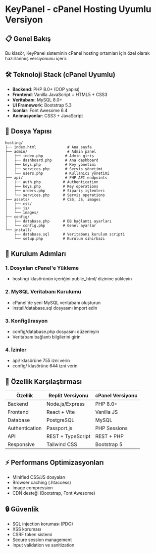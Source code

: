 # KeyPanel - cPanel Hosting Uyumlu Versiyon

## 📋 Genel Bakış
Bu klasör, KeyPanel sisteminin cPanel hosting ortamları için özel olarak hazırlanmış versiyonunu içerir.

## 🛠 Teknoloji Stack (cPanel Uyumlu)
- **Backend**: PHP 8.0+ (OOP yapısı)
- **Frontend**: Vanilla JavaScript + HTML5 + CSS3
- **Veritabanı**: MySQL 8.0+
- **UI Framework**: Bootstrap 5.3
- **İconlar**: Font Awesome 6.4
- **Animasyonlar**: CSS3 + JavaScript

## 📁 Dosya Yapısı
```
hosting/
├── index.html              # Ana sayfa
├── admin/                  # Admin panel
│   ├── index.php          # Admin giriş
│   ├── dashboard.php      # Ana dashboard
│   ├── keys.php           # Key yönetimi
│   ├── services.php       # Servis yönetimi
│   └── users.php          # Kullanıcı yönetimi
├── api/                   # PHP API endpoints
│   ├── auth.php          # Authentication
│   ├── keys.php          # Key operations
│   ├── orders.php        # Sipariş işlemleri
│   └── services.php      # Servis operations
├── assets/               # CSS, JS, images
│   ├── css/
│   ├── js/
│   └── images/
├── config/
│   ├── database.php      # DB bağlantı ayarları
│   └── config.php        # Genel ayarlar
└── install/
    ├── database.sql      # Veritabanı kurulum scripti
    └── setup.php         # Kurulum sihirbazı
```

## 🚀 Kurulum Adımları

### 1. Dosyaları cPanel'e Yükleme
- hosting/ klasörünün içeriğini public_html/ dizinine yükleyin

### 2. MySQL Veritabanı Kurulumu
- cPanel'de yeni MySQL veritabanı oluşturun
- install/database.sql dosyasını import edin

### 3. Konfigürasyon
- config/database.php dosyasını düzenleyin
- Veritabanı bağlantı bilgilerini girin

### 4. İzinler
- api/ klasörüne 755 izni verin
- config/ klasörüne 644 izni verin

## 🔧 Özellik Karşılaştırması

| Özellik | Replit Versiyonu | cPanel Versiyonu |
|---------|------------------|------------------|
| Backend | Node.js/Express | PHP 8.0+ |
| Frontend | React + Vite | Vanilla JS |
| Database | PostgreSQL | MySQL |
| Authentication | Passport.js | PHP Sessions |
| API | REST + TypeScript | REST + PHP |
| Responsive | Tailwind CSS | Bootstrap 5 |

## ⚡ Performans Optimizasyonları
- Minified CSS/JS dosyaları
- Browser caching (.htaccess)
- Image compression
- CDN desteği (Bootstrap, Font Awesome)

## 🔒 Güvenlik
- SQL injection koruması (PDO)
- XSS koruması
- CSRF token sistemi
- Secure session management
- Input validation ve sanitization